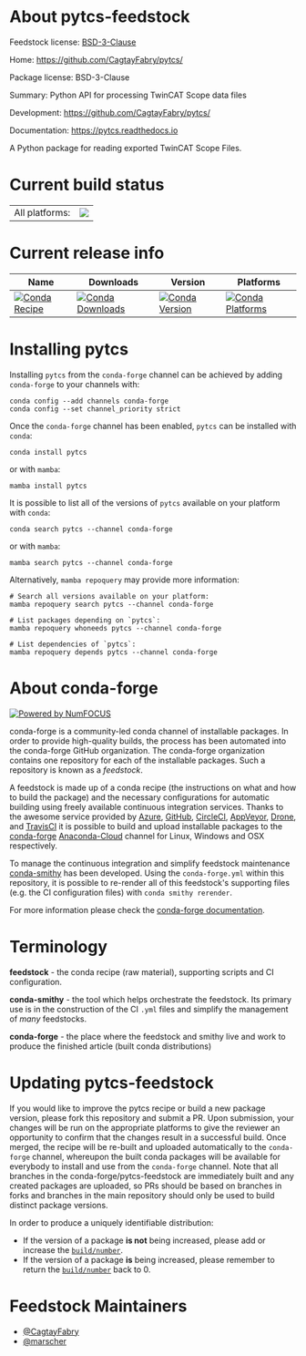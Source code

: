 About pytcs-feedstock
=====================

Feedstock license: [BSD-3-Clause](https://github.com/conda-forge/pytcs-feedstock/blob/main/LICENSE.txt)

Home: https://github.com/CagtayFabry/pytcs/

Package license: BSD-3-Clause

Summary: Python API for processing TwinCAT Scope data files

Development: https://github.com/CagtayFabry/pytcs/

Documentation: https://pytcs.readthedocs.io

A Python package for reading exported TwinCAT Scope Files.


Current build status
====================


<table><tr><td>All platforms:</td>
    <td>
      <a href="https://dev.azure.com/conda-forge/feedstock-builds/_build/latest?definitionId=19056&branchName=main">
        <img src="https://dev.azure.com/conda-forge/feedstock-builds/_apis/build/status/pytcs-feedstock?branchName=main">
      </a>
    </td>
  </tr>
</table>

Current release info
====================

| Name | Downloads | Version | Platforms |
| --- | --- | --- | --- |
| [![Conda Recipe](https://img.shields.io/badge/recipe-pytcs-green.svg)](https://anaconda.org/conda-forge/pytcs) | [![Conda Downloads](https://img.shields.io/conda/dn/conda-forge/pytcs.svg)](https://anaconda.org/conda-forge/pytcs) | [![Conda Version](https://img.shields.io/conda/vn/conda-forge/pytcs.svg)](https://anaconda.org/conda-forge/pytcs) | [![Conda Platforms](https://img.shields.io/conda/pn/conda-forge/pytcs.svg)](https://anaconda.org/conda-forge/pytcs) |

Installing pytcs
================

Installing `pytcs` from the `conda-forge` channel can be achieved by adding `conda-forge` to your channels with:

```
conda config --add channels conda-forge
conda config --set channel_priority strict
```

Once the `conda-forge` channel has been enabled, `pytcs` can be installed with `conda`:

```
conda install pytcs
```

or with `mamba`:

```
mamba install pytcs
```

It is possible to list all of the versions of `pytcs` available on your platform with `conda`:

```
conda search pytcs --channel conda-forge
```

or with `mamba`:

```
mamba search pytcs --channel conda-forge
```

Alternatively, `mamba repoquery` may provide more information:

```
# Search all versions available on your platform:
mamba repoquery search pytcs --channel conda-forge

# List packages depending on `pytcs`:
mamba repoquery whoneeds pytcs --channel conda-forge

# List dependencies of `pytcs`:
mamba repoquery depends pytcs --channel conda-forge
```


About conda-forge
=================

[![Powered by
NumFOCUS](https://img.shields.io/badge/powered%20by-NumFOCUS-orange.svg?style=flat&colorA=E1523D&colorB=007D8A)](https://numfocus.org)

conda-forge is a community-led conda channel of installable packages.
In order to provide high-quality builds, the process has been automated into the
conda-forge GitHub organization. The conda-forge organization contains one repository
for each of the installable packages. Such a repository is known as a *feedstock*.

A feedstock is made up of a conda recipe (the instructions on what and how to build
the package) and the necessary configurations for automatic building using freely
available continuous integration services. Thanks to the awesome service provided by
[Azure](https://azure.microsoft.com/en-us/services/devops/), [GitHub](https://github.com/),
[CircleCI](https://circleci.com/), [AppVeyor](https://www.appveyor.com/),
[Drone](https://cloud.drone.io/welcome), and [TravisCI](https://travis-ci.com/)
it is possible to build and upload installable packages to the
[conda-forge](https://anaconda.org/conda-forge) [Anaconda-Cloud](https://anaconda.org/)
channel for Linux, Windows and OSX respectively.

To manage the continuous integration and simplify feedstock maintenance
[conda-smithy](https://github.com/conda-forge/conda-smithy) has been developed.
Using the ``conda-forge.yml`` within this repository, it is possible to re-render all of
this feedstock's supporting files (e.g. the CI configuration files) with ``conda smithy rerender``.

For more information please check the [conda-forge documentation](https://conda-forge.org/docs/).

Terminology
===========

**feedstock** - the conda recipe (raw material), supporting scripts and CI configuration.

**conda-smithy** - the tool which helps orchestrate the feedstock.
                   Its primary use is in the construction of the CI ``.yml`` files
                   and simplify the management of *many* feedstocks.

**conda-forge** - the place where the feedstock and smithy live and work to
                  produce the finished article (built conda distributions)


Updating pytcs-feedstock
========================

If you would like to improve the pytcs recipe or build a new
package version, please fork this repository and submit a PR. Upon submission,
your changes will be run on the appropriate platforms to give the reviewer an
opportunity to confirm that the changes result in a successful build. Once
merged, the recipe will be re-built and uploaded automatically to the
`conda-forge` channel, whereupon the built conda packages will be available for
everybody to install and use from the `conda-forge` channel.
Note that all branches in the conda-forge/pytcs-feedstock are
immediately built and any created packages are uploaded, so PRs should be based
on branches in forks and branches in the main repository should only be used to
build distinct package versions.

In order to produce a uniquely identifiable distribution:
 * If the version of a package **is not** being increased, please add or increase
   the [``build/number``](https://docs.conda.io/projects/conda-build/en/latest/resources/define-metadata.html#build-number-and-string).
 * If the version of a package **is** being increased, please remember to return
   the [``build/number``](https://docs.conda.io/projects/conda-build/en/latest/resources/define-metadata.html#build-number-and-string)
   back to 0.

Feedstock Maintainers
=====================

* [@CagtayFabry](https://github.com/CagtayFabry/)
* [@marscher](https://github.com/marscher/)

